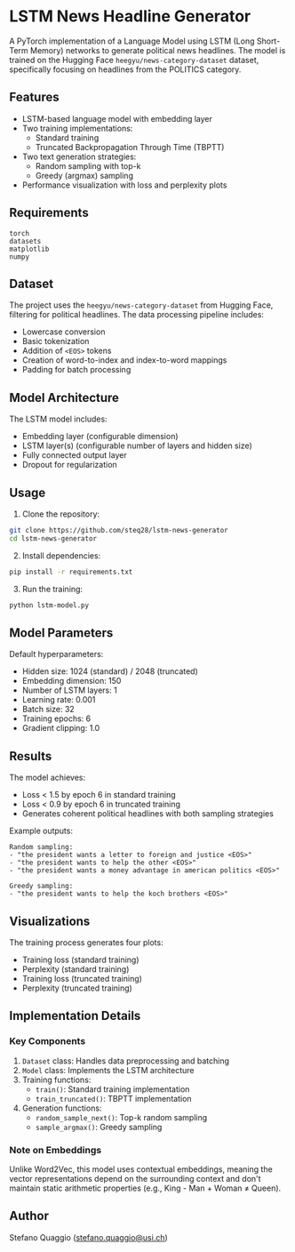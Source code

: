 # LSTM News Headline Generator

A PyTorch implementation of a Language Model using LSTM (Long Short-Term Memory) networks to generate political news headlines. The model is trained on the Hugging Face `heegyu/news-category-dataset` dataset, specifically focusing on headlines from the POLITICS category.

## Features

- LSTM-based language model with embedding layer
- Two training implementations:
  - Standard training
  - Truncated Backpropagation Through Time (TBPTT)
- Two text generation strategies:
  - Random sampling with top-k
  - Greedy (argmax) sampling
- Performance visualization with loss and perplexity plots

## Requirements

```
torch
datasets
matplotlib
numpy
```

## Dataset

The project uses the `heegyu/news-category-dataset` from Hugging Face, filtering for political headlines. The data processing pipeline includes:

- Lowercase conversion
- Basic tokenization
- Addition of `<EOS>` tokens
- Creation of word-to-index and index-to-word mappings
- Padding for batch processing

## Model Architecture

The LSTM model includes:

- Embedding layer (configurable dimension)
- LSTM layer(s) (configurable number of layers and hidden size)
- Fully connected output layer
- Dropout for regularization

## Usage

1. Clone the repository:
```bash
git clone https://github.com/steq28/lstm-news-generator
cd lstm-news-generator
```

2. Install dependencies:
```bash
pip install -r requirements.txt
```

3. Run the training:
```bash
python lstm-model.py
```

## Model Parameters

Default hyperparameters:
- Hidden size: 1024 (standard) / 2048 (truncated)
- Embedding dimension: 150
- Number of LSTM layers: 1
- Learning rate: 0.001
- Batch size: 32
- Training epochs: 6
- Gradient clipping: 1.0

## Results

The model achieves:
- Loss < 1.5 by epoch 6 in standard training
- Loss < 0.9 by epoch 6 in truncated training
- Generates coherent political headlines with both sampling strategies

Example outputs:
```
Random sampling:
- "the president wants a letter to foreign and justice <EOS>"
- "the president wants to help the other <EOS>"
- "the president wants a money advantage in american politics <EOS>"

Greedy sampling:
- "the president wants to help the koch brothers <EOS>"
```

## Visualizations

The training process generates four plots:
- Training loss (standard training)
- Perplexity (standard training)
- Training loss (truncated training)
- Perplexity (truncated training)

## Implementation Details

### Key Components

1. `Dataset` class: Handles data preprocessing and batching
2. `Model` class: Implements the LSTM architecture
3. Training functions:
   - `train()`: Standard training implementation
   - `train_truncated()`: TBPTT implementation
4. Generation functions:
   - `random_sample_next()`: Top-k random sampling
   - `sample_argmax()`: Greedy sampling

### Note on Embeddings

Unlike Word2Vec, this model uses contextual embeddings, meaning the vector representations depend on the surrounding context and don't maintain static arithmetic properties (e.g., King - Man + Woman ≠ Queen).

## Author

Stefano Quaggio (stefano.quaggio@usi.ch)
